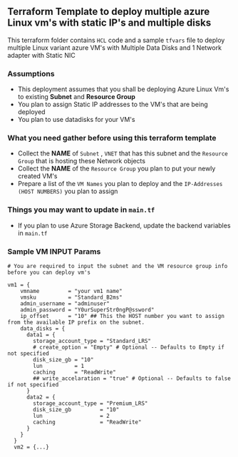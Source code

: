 ## Terraform Template to deploy multiple azure Linux vm's with static IP's and multiple disks

This terraform folder contains `HCL` code and a sample `tfvars` file to deploy multiple Linux variant azure VM's with Multiple Data Disks and 1 Network adapter with Static NIC

### Assumptions
 - This deployment assumes that you shall be deploying Azure Linux Vm's to existing **Subnet** and **Resource Group**
 - You plan to assign Static IP addresses to the VM's that are being deployed
 - You plan to use datadisks for your VM's


### What you need gather before using this terraform template
- Collect the **NAME** of `Subnet` , `VNET` that has this subnet and the `Resource Group` that is hosting these Network objects 
- Collect the **NAME** of the `Resource Group` you plan to put your newly created VM's
- Prepare a list of the `VM Names` you plan to deploy and the `IP-Addresses (HOST NUMBERS)` you plan to assign

### Things you may want to update in `main.tf`
- If you plan to use Azure Storage Backend, update the backend variables in `main.tf`

### Sample VM INPUT Params

```
# You are required to input the subnet and the VM resource group info before you can deploy vm's

vm1 = {
    vmname         = "your vm1 name"
    vmsku          = "Standard_B2ms"
    admin_username = "adminuser"
    admin_password = "Y0urSuperStr0ngP@ssword"
    ip_offset      = "10" ## This the HOST number you want to assign from the available IP prefix on the subnet.
    data_disks = {
      data1 = {
        storage_account_type = "Standard_LRS"
        # create_option = "Empty" # Optional -- Defaults to Empty if not specified
        disk_size_gb = "10"
        lun          = 1
        caching      = "ReadWrite"
        ## write_accelaration = "true" # Optional -- Defaults to false if not specified
      }
      data2 = {
        storage_account_type = "Premium_LRS"
        disk_size_gb         = "10"
        lun                  = 2
        caching              = "ReadWrite"
      }
    }
  }
  vm2 = {...}
  ```
